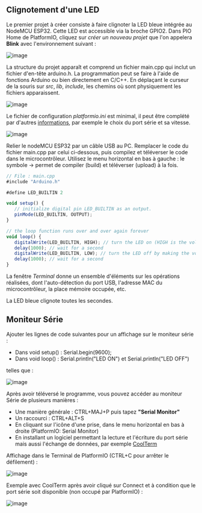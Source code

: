 ## Clignotement d'une LED
Le premier projet à créer consiste à faire clignoter la LED bleue intégrée au NodeMCU ESP32. Cette LED est accessible via la broche GPIO2.
Dans PIO Home de PlatformIO, cliquez sur *créer un nouveau projet* que l'on appelera **Blink** avec l'environnement suivant :

![image](https://user-images.githubusercontent.com/44494044/129606840-9d5abecb-120b-45d4-a21a-8cd879871337.png)

La structure du projet apparaît et comprend un fichier main.cpp qui inclut un fichier d'en-tête arduino.h. La programmation peut se faire à l'aide de fonctions Arduino ou bien directement en C/C++. En déplaçant le curseur de la souris sur *src*, *lib*, *include*, les chemins où sont physiquement les fichiers apparaissent.

![image](https://user-images.githubusercontent.com/44494044/129608080-95bd2d23-cbab-4f1a-bfae-894688d0c3d2.png)

Le fichier de configuration *platformio.ini* est minimal, il peut être complété par d'autres [informations](https://docs.platformio.org/en/latest/projectconf/section_env.html#projectconf-section-env), par exemple le choix du port série et sa vitesse.

![image](https://user-images.githubusercontent.com/44494044/129608268-a71aae94-071e-4ac2-b07b-063fc8d60ac1.png)

Relier le nodeMCU ESP32 par un câble USB au PC. Remplacer le code du fichier main.cpp par celui ci-dessous, puis compilez et téléverser le code dans le microcontrôleur. Utilisez le menu horizontal en bas à gauche : le symbole -> permet de compiler (build) et téléverser (upload) à la fois.

```javascript
// File : main.cpp
#include "Arduino.h"

#define LED_BUILTIN 2

void setup() {
   // initialize digital pin LED_BUILTIN as an output.
   pinMode(LED_BUILTIN, OUTPUT);
}

// the loop function runs over and over again forever
void loop() {
   digitalWrite(LED_BUILTIN, HIGH); // turn the LED on (HIGH is the voltage level)
   delay(1000); // wait for a second
   digitalWrite(LED_BUILTIN, LOW); // turn the LED off by making the voltage LOW
   delay(1000); // wait for a second
}
```

La fenêtre *Terminal* donne un ensemble d'éléments sur les opérations réalisées, dont l'auto-détection du port USB, l'adresse MAC du microcontrôleur, la place mémoire occupée, etc.

La LED bleue clignote toutes les secondes.

## Moniteur Série

Ajouter les lignes de code suivantes pour un affichage sur le moniteur série :
* Dans void setup() : Serial.begin(9600);
* Dans void loop() : Serial.println("LED ON") et Serial.println("LED OFF")

telles que :

![image](https://user-images.githubusercontent.com/44494044/129707376-b99a7d75-e15a-4a20-a2a6-90f89ffd6d16.png)

Après avoir téléversé le programme, vous pouvez accéder au moniteur Série de plusieurs manières :
* Une manière générale : CTRL+MAJ+P puis tapez **"Serial Monitor"**
* Un raccourci : CTRL+ALT+S
* En cliquant sur l'icône d'une prise, dans le menu horizontal en bas à droite (PlatformIO: Serial Monitor)
* En installant un logiciel permettant la lecture et l'écriture du port série mais aussi l'échange de données, par exemple [CoolTerm](https://coolterm.en.lo4d.com/windows#screenshot_header)

Affichage dans le Terminal de PlatformIO (CTRL+C pour arrêter le défilement) :

![image](https://user-images.githubusercontent.com/44494044/129723807-01d1041f-6c90-4a96-9f2a-ec31e0f1e072.png)

Exemple avec CoolTerm après avoir cliqué sur Connect et à condition que le port série soit disponible (non occupé par PlatformIO) :

![image](https://user-images.githubusercontent.com/44494044/129723114-e365d11e-cac4-40b6-be6a-7520f17f96c4.png)


 
 
